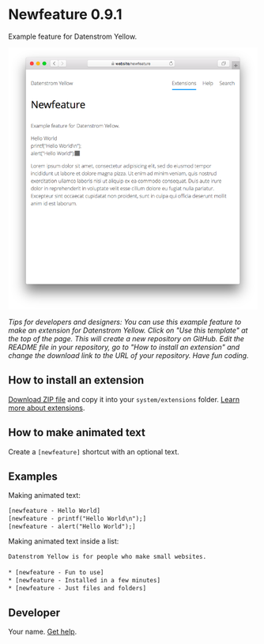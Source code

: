 # Newfeature 0.9.1

Example feature for Datenstrom Yellow.

<p align="center"><img src="SCREENSHOT.png" alt="Screenshot"></p>

*Tips for developers and designers: You can use this example feature to make an extension for Datenstrom Yellow. Click on "Use this template" at the top of the page. This will create a new repository on GitHub. Edit the README file in your repository, go to "How to install an extension" and change the download link to the URL of your repository. Have fun coding.*

## How to install an extension

[Download ZIP file](https://github.com/datenstrom/yellow-newfeature/archive/refs/heads/main.zip) and copy it into your `system/extensions` folder. [Learn more about extensions](https://github.com/annaesvensson/yellow-update).

## How to make animated text

Create a `[newfeature]` shortcut with an optional text. 

## Examples

Making animated text:

    [newfeature - Hello World]
    [newfeature - printf("Hello World\n");]
    [newfeature - alert("Hello World");]  

Making animated text inside a list:

    Datenstrom Yellow is for people who make small websites.
    
    * [newfeature - Fun to use]
    * [newfeature - Installed in a few minutes]
    * [newfeature - Just files and folders]

## Developer

Your name. [Get help](https://datenstrom.se/yellow/help/).
